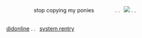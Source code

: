 
⠀⠀⠀⠀⠀⠀⠀⠀⠀⠀⠀⠀⠀⠀stop copying my ponies ⠀⠀⠀⠀⠀. .⠀![](https://i.imgur.com/CweKHGA.png) .   .

⠀⠀⠀⠀⠀⠀⠀⠀⠀⠀⠀⠀⠀
⠀⠀⠀⠀⠀⠀⠀⠀⠀⠀⠀⠀⠀⠀⠀⠀⠀⠀⠀⠀⠀⠀⠀⠀⠀⠀⠀⠀⠀⠀ ⠀⠀⠀⠀⠀⠀⠀[didonline](https://rentry.co/didonline) . .⠀[system rentry](https://rentry.co/hellgaze)

